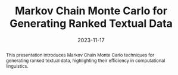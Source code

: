 ---
title: "Markov Chain Monte Carlo for Generating Ranked Textual Data"
event: "16th International Conference on Applied Statistics (ICAS 2023)"
event_url: "https://simpstat.ase.ro/wp-content/uploads/2023/11/Conference-Program_ICAS2023.pdf"
location: "Department of Statistics and Econometrics, Bucharest University of Economic Studies, Bucharest, Romania"
date: "2023-11-17"
date_end: "2023-11-18"
all_day: true
summary: "A presentation exploring the application of MCMC techniques for generating ranked textual data."
abstract: "This presentation introduces Markov Chain Monte Carlo techniques for generating ranked textual data, highlighting their efficiency in computational linguistics."
authors:
  - "admin"
tags: []
featured: false
image:
  caption: "Image credit: [**Unsplash**](https://unsplash.com/photos/abstract-conference)"
  focal_point: "Right"
url_code: ""
url_pdf: "https://simpstat.ase.ro/wp-content/uploads/2023/11/Conference-Program_ICAS2023.pdf"
url_slides: ""
url_video: ""
slides: ""
projects: []
conference_details:
  name: "The 16th International Conference on Applied Statistics (ICAS 2023)"
  location: "Ion Gh. Roșca ASE Training Center, Predeal, Romania"
  date: "November 17-18, 2023"
  description: |
    The 16th International Conference on Applied Statistics (ICAS 2023) was hosted by the Department of Statistics and Econometrics, Bucharest University of Economic Studies, at the Ion Gh. Roșca ASE Training Center in Predeal, Romania. This conference served as a platform for statisticians, researchers, and academics to discuss recent advancements and applications in statistics.

    The event featured keynote addresses from notable experts, including Prof. Roy Cerqueti, Prof. Daniela Ștefănescu, and Dr. Andrei Rădulescu, along with parallel sessions on diverse topics such as algorithms in the digital age, econometrics, complex systems, and statistical modelling. ICAS 2023 provided a collaborative environment for exploring innovative methodologies and fostering international academic collaboration.
---